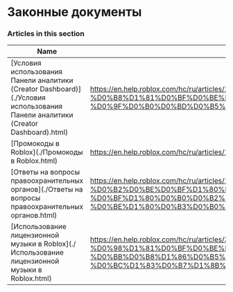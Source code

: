 # Законные документы  
### Articles in this section
Name|URL
-|-
[Условия использования Панели аналитики (Creator Dashboard)](./Условия использования Панели аналитики (Creator Dashboard).html) |https://en.help.roblox.com/hc/ru/articles/10949046065044-%D0%A3%D1%81%D0%BB%D0%BE%D0%B2%D0%B8%D1%8F-%D0%B8%D1%81%D0%BF%D0%BE%D0%BB%D1%8C%D0%B7%D0%BE%D0%B2%D0%B0%D0%BD%D0%B8%D1%8F-%D0%9F%D0%B0%D0%BD%D0%B5%D0%BB%D0%B8-%D0%B0%D0%BD%D0%B0%D0%BB%D0%B8%D1%82%D0%B8%D0%BA%D0%B8-Creator-Dashboard-
[Промокоды в Roblox](./Промокоды в Roblox.html) |https://en.help.roblox.com/hc/ru/articles/10549651908244-%D0%9F%D1%80%D0%BE%D0%BC%D0%BE%D0%BA%D0%BE%D0%B4%D1%8B-%D0%B2-Roblox
[Ответы на вопросы правоохранительных органов](./Ответы на вопросы правоохранительных органов.html) |https://en.help.roblox.com/hc/ru/articles/11219680442260-%D0%9E%D1%82%D0%B2%D0%B5%D1%82%D1%8B-%D0%BD%D0%B0-%D0%B2%D0%BE%D0%BF%D1%80%D0%BE%D1%81%D1%8B-%D0%BF%D1%80%D0%B0%D0%B2%D0%BE%D0%BE%D1%85%D1%80%D0%B0%D0%BD%D0%B8%D1%82%D0%B5%D0%BB%D1%8C%D0%BD%D1%8B%D1%85-%D0%BE%D1%80%D0%B3%D0%B0%D0%BD%D0%BE%D0%B2
[Использование лицензионной музыки в Roblox](./Использование лицензионной музыки в Roblox.html) |https://en.help.roblox.com/hc/ru/articles/360038525351-%D0%98%D1%81%D0%BF%D0%BE%D0%BB%D1%8C%D0%B7%D0%BE%D0%B2%D0%B0%D0%BD%D0%B8%D0%B5-%D0%BB%D0%B8%D1%86%D0%B5%D0%BD%D0%B7%D0%B8%D0%BE%D0%BD%D0%BD%D0%BE%D0%B9-%D0%BC%D1%83%D0%B7%D1%8B%D0%BA%D0%B8-%D0%B2-Roblox